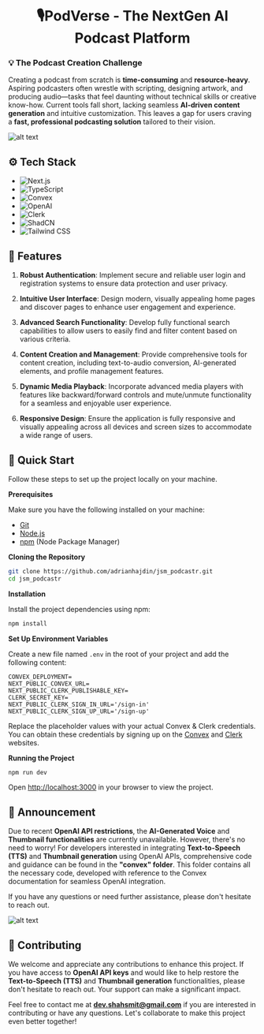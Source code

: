  <h1 align="center">🎙️PodVerse - The NextGen AI Podcast Platform</h1>
 
### 💡 The Podcast Creation Challenge

Creating a podcast from scratch is **time-consuming** and **resource-heavy**. Aspiring podcasters often wrestle with scripting, designing artwork, and producing audio—tasks that feel daunting without technical skills or creative know-how. Current tools fall short, lacking seamless **AI-driven content generation** and intuitive customization. This leaves a gap for users craving a **fast, professional podcasting solution** tailored to their vision.

![alt text](https://github.com/Shahsmit075/PodVerse/assets/119691937/4097a4ab-6753-4234-84ed-db2c7c286aad)

## ⚙️ Tech Stack
- ![Next.js](https://img.shields.io/badge/-Next.js-000000?style=flat&logo=nextdotjs&logoColor=white)
- ![TypeScript](https://img.shields.io/badge/-TypeScript-3178C6?style=flat&logo=typescript&logoColor=white)
- ![Convex](https://img.shields.io/badge/-Convex-000000?style=flat&logo=convex&logoColor=white)
- ![OpenAI](https://img.shields.io/badge/-OpenAI-412991?style=flat&logo=openai&logoColor=white)
- ![Clerk](https://img.shields.io/badge/-Clerk-000000?style=flat&logo=clerk&logoColor=white)
- ![ShadCN](https://img.shields.io/badge/-ShadCN-000000?style=flat&logo=shadcn&logoColor=white)
- ![Tailwind CSS](https://img.shields.io/badge/-Tailwind_CSS-06B6D4?style=flat&logo=tailwindcss&logoColor=white)

## <a >🔋 Features</a>
1. **Robust Authentication**: Implement secure and reliable user login and registration systems to ensure data protection and user privacy.

2. **Intuitive User Interface**: Design modern, visually appealing home pages and discover pages to enhance user engagement and experience.

3. **Advanced Search Functionality**: Develop fully functional search capabilities to allow users to easily find and filter content based on various criteria.

4. **Content Creation and Management**: Provide comprehensive tools for content creation, including text-to-audio conversion, AI-generated elements, and profile management features.

5. **Dynamic Media Playback**: Incorporate advanced media players with features like backward/forward controls and mute/unmute functionality for a seamless and enjoyable user experience.

6. **Responsive Design**: Ensure the application is fully responsive and visually appealing across all devices and screen sizes to accommodate a wide range of users.


## <a >🤸 Quick Start</a>

Follow these steps to set up the project locally on your machine.

**Prerequisites**

Make sure you have the following installed on your machine:

- [Git](https://git-scm.com/)
- [Node.js](https://nodejs.org/en)
- [npm](https://www.npmjs.com/) (Node Package Manager)

**Cloning the Repository**

```bash
git clone https://github.com/adrianhajdin/jsm_podcastr.git
cd jsm_podcastr
```

**Installation**

Install the project dependencies using npm:

```bash
npm install
```

**Set Up Environment Variables**

Create a new file named `.env` in the root of your project and add the following content:

```env
CONVEX_DEPLOYMENT=
NEXT_PUBLIC_CONVEX_URL=
NEXT_PUBLIC_CLERK_PUBLISHABLE_KEY=
CLERK_SECRET_KEY=
NEXT_PUBLIC_CLERK_SIGN_IN_URL='/sign-in'
NEXT_PUBLIC_CLERK_SIGN_UP_URL='/sign-up'
```

Replace the placeholder values with your actual Convex & Clerk credentials. You can obtain these credentials by signing up on the [Convex](https://www.convex.dev/) and [Clerk](https://clerk.com/) websites.

**Running the Project**

```bash
npm run dev
```

Open [http://localhost:3000](http://localhost:3000) in your browser to view the project.

## 📢 Announcement

Due to recent **OpenAI API restrictions**, the **AI-Generated Voice** and **Thumbnail functionalities** are currently unavailable. However, there's no need to worry! For developers interested in integrating **Text-to-Speech (TTS)** and **Thumbnail generation** using OpenAI APIs, comprehensive code and guidance can be found in the **"convex" folder**. This folder contains all the necessary code, developed with reference to the Convex documentation for seamless OpenAI integration.

If you have any questions or need further assistance, please don't hesitate to reach out.

![alt text](https://github.com/Shahsmit075/PodVerse/assets/119691937/0a0c954d-533d-42a9-8222-92b866c3f50a)


## 🤝 Contributing

We welcome and appreciate any contributions to enhance this project. If you have access to **OpenAI API keys** and would like to help restore the **Text-to-Speech (TTS)** and **Thumbnail generation** functionalities, please don't hesitate to reach out. Your support can make a significant impact.

Feel free to contact me at **[dev.shahsmit@gmail.com](mailto:dev.shahsmit@gmail.com)** if you are interested in contributing or have any questions. Let's collaborate to make this project even better together!


